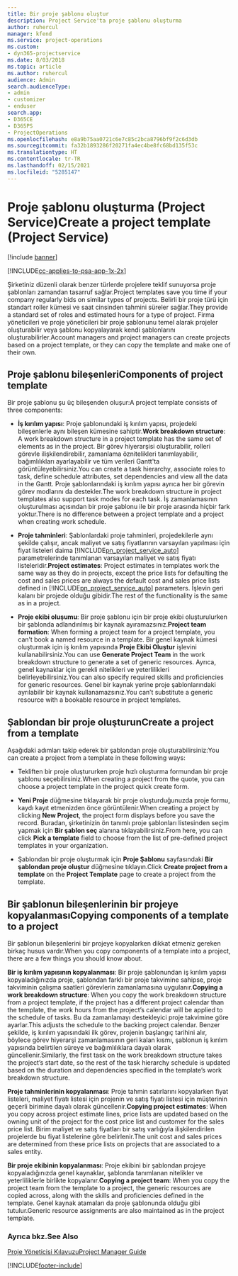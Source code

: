 ```yaml
---
title: Bir proje şablonu oluştur
description: Project Service'ta proje şablonu oluşturma
author: ruhercul
manager: kfend
ms.service: project-operations
ms.custom:
- dyn365-projectservice
ms.date: 8/03/2018
ms.topic: article
ms.author: ruhercul
audience: Admin
search.audienceType:
- admin
- customizer
- enduser
search.app:
- D365CE
- D365PS
- ProjectOperations
ms.openlocfilehash: e8a9b75aa0721c6e7c85c2bca8796bf9f2c6d3db
ms.sourcegitcommit: fa32b1893286f20271fa4ec4be8fc68bd135f53c
ms.translationtype: HT
ms.contentlocale: tr-TR
ms.lasthandoff: 02/15/2021
ms.locfileid: "5285147"
---
```

# <a name="create-a-project-template-project-service"></a><span data-ttu-id="39104-103">Proje şablonu oluşturma (Project Service)</span><span class="sxs-lookup"><span data-stu-id="39104-103">Create a project template (Project Service)</span></span>

[!include [banner](../includes/psa-now-project-operations.md)]

[!INCLUDE[cc-applies-to-psa-app-1x-2x](../includes/cc-applies-to-psa-app-1x-2x.md)]

<span data-ttu-id="39104-104">Şirketiniz düzenli olarak benzer türlerde projelere teklif sunuyorsa proje şablonları zamandan tasarruf sağlar.</span><span class="sxs-lookup"><span data-stu-id="39104-104">Project templates save you time if your company regularly bids on similar types of projects.</span></span> <span data-ttu-id="39104-105">Belirli bir proje türü için standart roller kümesi ve saat cinsinden tahmini süreler sağlar.</span><span class="sxs-lookup"><span data-stu-id="39104-105">They provide a standard set of roles and estimated hours for a type of project.</span></span> <span data-ttu-id="39104-106">Firma yöneticileri ve proje yöneticileri bir proje şablonunu temel alarak projeler oluşturabilir veya şablonu kopyalayarak kendi şablonlarını oluşturabilirler.</span><span class="sxs-lookup"><span data-stu-id="39104-106">Account managers and project managers can create projects based on a project template, or they can copy the template and make one of their own.</span></span>  
  
## <a name="components-of-project-template"></a><span data-ttu-id="39104-107">Proje şablonu bileşenleri</span><span class="sxs-lookup"><span data-stu-id="39104-107">Components of project template</span></span>
 <span data-ttu-id="39104-108">Bir proje şablonu şu üç bileşenden oluşur:</span><span class="sxs-lookup"><span data-stu-id="39104-108">A project template consists of three components:</span></span>  
  
- <span data-ttu-id="39104-109">**İş kırılım yapısı**: Proje şablonundaki iş kırılım yapısı, projedeki bileşenlerle aynı bileşen kümesine sahiptir.</span><span class="sxs-lookup"><span data-stu-id="39104-109">**Work breakdown structure**: A work breakdown structure in a project template has the same set of elements as in the project.</span></span> <span data-ttu-id="39104-110">Bir görev hiyerarşisi oluşturabilir, rolleri görevle ilişkilendirebilir, zamanlama öznitelikleri tanımlayabilir, bağımlılıkları ayarlayabilir ve tüm verileri Gantt'ta görüntüleyebilirsiniz.</span><span class="sxs-lookup"><span data-stu-id="39104-110">You can create a task hierarchy, associate roles to task, define schedule attributes, set dependencies and view all the data in the Gantt.</span></span> <span data-ttu-id="39104-111">Proje şablonlarındaki iş kırılım yapısı ayrıca her bir görevin görev modlarını da destekler.</span><span class="sxs-lookup"><span data-stu-id="39104-111">The work breakdown structure in project templates also support task modes for each task.</span></span> <span data-ttu-id="39104-112">İş zamanlamasının oluşturulması açısından bir proje şablonu ile bir proje arasında hiçbir fark yoktur.</span><span class="sxs-lookup"><span data-stu-id="39104-112">There is no difference between a project template and a project when creating work schedule.</span></span>  
  
- <span data-ttu-id="39104-113">**Proje tahminleri**: Şablonlardaki proje tahminleri, projedekilerle aynı şekilde çalışır, ancak maliyet ve satış fiyatlarının varsayılan yapılması için fiyat listeleri daima [!INCLUDE[pn_project_service_auto](../includes/pn-project-service-auto.md)] parametrelerinde tanımlanan varsayılan maliyet ve satış fiyatı listeleridir.</span><span class="sxs-lookup"><span data-stu-id="39104-113">**Project estimates**: Project estimates in templates work the same way as they do in projects, except the price lists for defaulting the cost and sales prices are always the default cost and sales price lists defined in [!INCLUDE[pn_project_service_auto](../includes/pn-project-service-auto.md)] parameters.</span></span> <span data-ttu-id="39104-114">İşlevin geri kalanı bir projede olduğu gibidir.</span><span class="sxs-lookup"><span data-stu-id="39104-114">The rest of the functionality is the same as in a project.</span></span>  
  
- <span data-ttu-id="39104-115">**Proje ekibi oluşumu**: Bir proje şablonu için bir proje ekibi oluşturulurken bir şablonda adlandırılmış bir kaynak ayıramazsınız.</span><span class="sxs-lookup"><span data-stu-id="39104-115">**Project team formation**: When forming a project team for a project template, you can’t book a named resource in a template.</span></span> <span data-ttu-id="39104-116">Bir genel kaynak kümesi oluşturmak için iş kırılım yapısında **Proje Ekibi Oluştur** işlevini kullanabilirsiniz.</span><span class="sxs-lookup"><span data-stu-id="39104-116">You can use **Generate Project Team** in the work breakdown structure to generate a set of generic resources.</span></span> <span data-ttu-id="39104-117">Ayrıca, genel kaynaklar için gerekli nitelikleri ve yeterlilikleri belirleyebilirsiniz.</span><span class="sxs-lookup"><span data-stu-id="39104-117">You can also specify required skills and proficiencies for generic resources.</span></span> <span data-ttu-id="39104-118">Genel bir kaynak yerine proje şablonlarındaki ayrılabilir bir kaynak kullanamazsınız.</span><span class="sxs-lookup"><span data-stu-id="39104-118">You can’t substitute a generic resource with a bookable resource in project templates.</span></span>  
  
## <a name="create-a-project-from-a-template"></a><span data-ttu-id="39104-119">Şablondan bir proje oluşturun</span><span class="sxs-lookup"><span data-stu-id="39104-119">Create a project from a template</span></span>  
 <span data-ttu-id="39104-120">Aşağıdaki adımları takip ederek bir şablondan proje oluşturabilirsiniz:</span><span class="sxs-lookup"><span data-stu-id="39104-120">You can create a project from a template in these following ways:</span></span>  
  
-   <span data-ttu-id="39104-121">Tekliften bir proje oluştururken proje hızlı oluşturma formundan bir proje şablonu seçebilirsiniz.</span><span class="sxs-lookup"><span data-stu-id="39104-121">When creating a project from the quote, you can choose a project template in the project quick create form.</span></span>  
  
-   <span data-ttu-id="39104-122">**Yeni Proje** düğmesine tıklayarak bir proje oluşturduğunuzda proje formu, kaydı kayıt etmenizden önce görüntülenir.</span><span class="sxs-lookup"><span data-stu-id="39104-122">When creating a project by clicking **New Project**, the project form displays before you save the record.</span></span> <span data-ttu-id="39104-123">Buradan, şirketinizin ön tanımlı proje şablonları listesinden seçim yapmak için **Bir şablon seç** alanına tıklayabilirsiniz.</span><span class="sxs-lookup"><span data-stu-id="39104-123">From here, you can click **Pick a template** field to choose from the list of pre-defined project templates in your organization.</span></span>  
  
-   <span data-ttu-id="39104-124">Şablondan bir proje oluşturmak için **Proje Şablonu** sayfasındaki **Bir şablondan proje oluştur** düğmesine tıklayın.</span><span class="sxs-lookup"><span data-stu-id="39104-124">Click **Create project from a template** on the **Project Template** page to create a project from the template.</span></span>  
  
## <a name="copying-components-of-a-template-to-a-project"></a><span data-ttu-id="39104-125">Bir şablonun bileşenlerinin bir projeye kopyalanması</span><span class="sxs-lookup"><span data-stu-id="39104-125">Copying components of a template to a project</span></span>  
 <span data-ttu-id="39104-126">Bir şablonun bileşenlerini bir projeye kopyalarken dikkat etmeniz gereken birkaç husus vardır.</span><span class="sxs-lookup"><span data-stu-id="39104-126">When you copy components of a template into a project, there are a few things you should know about.</span></span>  
  
 <span data-ttu-id="39104-127">**Bir iş kırılım yapısının kopyalanması**: Bir proje şablonundan iş kırılım yapısı kopyaladığınızda proje, şablondan farklı bir proje takvimine sahipse, proje takviminin çalışma saatleri görevlerin zamanlamasına uygulanır.</span><span class="sxs-lookup"><span data-stu-id="39104-127">**Copying a work breakdown structure**: When you copy the work breakdown structure from a project template, if the project has a different project calendar than the template, the work hours from the project’s calendar will be applied to the schedule of tasks.</span></span> <span data-ttu-id="39104-128">Bu da zamanlamayı destekleyici proje takvimine göre ayarlar.</span><span class="sxs-lookup"><span data-stu-id="39104-128">This adjusts the schedule to the backing project calendar.</span></span> <span data-ttu-id="39104-129">Benzer şekilde, iş kırılım yapısındaki ilk görev, projenin başlangıç tarihini alır, böylece görev hiyerarşi zamanlamasının geri kalan kısmı, şablonun iş kırılım yapısında belirtilen süreye ve bağımlılıklara dayalı olarak güncellenir.</span><span class="sxs-lookup"><span data-stu-id="39104-129">Similarly, the first task on the work breakdown structure takes the project’s start date, so the rest of the task hierarchy schedule is updated based on the duration and dependencies specified in the template’s work breakdown structure.</span></span>  
  
 <span data-ttu-id="39104-130">**Proje tahminlerinin kopyalanması**: Proje tahmin satırlarını kopyalarken fiyat listeleri, maliyet fiyatı listesi için projenin ve satış fiyatı listesi için müşterinin geçerli birimine dayalı olarak güncellenir.</span><span class="sxs-lookup"><span data-stu-id="39104-130">**Copying project estimates**: When you copy across project estimate lines, price lists are updated based on the owning unit of the project for the cost price list and customer for the sales price list.</span></span> <span data-ttu-id="39104-131">Birim maliyet ve satış fiyatları bir satış varlığıyla ilişkilendirilen projelerde bu fiyat listelerine göre belirlenir.</span><span class="sxs-lookup"><span data-stu-id="39104-131">The unit cost and sales prices are determined from these price lists on projects that are associated to a sales entity.</span></span>  
  
 <span data-ttu-id="39104-132">**Bir proje ekibinin kopyalanması**: Proje ekibini bir şablondan projeye kopyaladığınızda genel kaynaklar, şablonda tanımlanan nitelikler ve yeterliliklerle birlikte kopyalanır.</span><span class="sxs-lookup"><span data-stu-id="39104-132">**Copying a project team**: When you copy the project team from the template to a project, the generic resources are copied across, along with the skills and proficiencies defined in the template.</span></span> <span data-ttu-id="39104-133">Genel kaynak atamaları da proje şablonunda olduğu gibi tutulur.</span><span class="sxs-lookup"><span data-stu-id="39104-133">Generic resource assignments are also maintained as in the project template.</span></span>  
  
### <a name="see-also"></a><span data-ttu-id="39104-134">Ayrıca bkz.</span><span class="sxs-lookup"><span data-stu-id="39104-134">See Also</span></span>  
 [<span data-ttu-id="39104-135">Proje Yöneticisi Kılavuzu</span><span class="sxs-lookup"><span data-stu-id="39104-135">Project Manager Guide</span></span>](../psa/project-manager-guide.md)


[!INCLUDE[footer-include](../includes/footer-banner.md)]